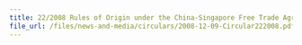 ```yaml
---
title: 22/2008 Rules of Origin under the China-Singapore Free Trade Agreement (CSFTA)
file_url: /files/news-and-media/circulars/2008-12-09-Circular222008.pdf
---
```

